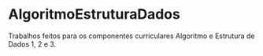 # AlgoritmoEstruturaDados
Trabalhos feitos para os componentes curriculares Algoritmo e Estrutura de Dados 1, 2 e 3.
